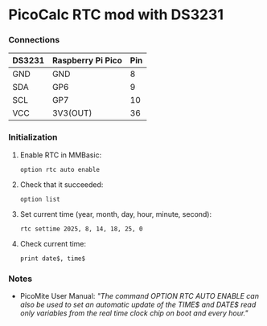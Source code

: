 # PicoCalc RTC mod with DS3231

### Connections

| DS3231 | Raspberry Pi Pico | Pin |
| ------ | ----------------- | --- |
| GND    | GND               |   8 |
| SDA    | GP6               |   9 |
| SCL    | GP7               |  10 |
| VCC    | 3V3(OUT)          |  36 |

### Initialization

1. Enable RTC in MMBasic:
    ```
    option rtc auto enable
    ```
1. Check that it succeeded:
    ```
    option list
    ```
1. Set current time (year, month, day, hour, minute, second):
    ```
    rtc settime 2025, 8, 14, 18, 25, 0
    ```
1. Check current time:
    ```
    print date$, time$
    ```

### Notes

* PicoMite User Manual: *"The command OPTION RTC AUTO ENABLE can also be used to set an automatic update of the TIME$ and DATE$ read only variables from the real time clock chip on boot and every hour."*
